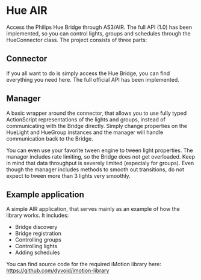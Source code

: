 Hue AIR
=======
Access the Philips Hue Bridge through AS3/AIR. The full API (1.0) has been implemented, so you can control lights, groups and schedules through the HueConnector class. The project consists of three parts:

Connector
---------
If you all want to do is simply access the Hue Bridge, you can find everything you need here. The full official API has been implemented.

Manager
-------
A basic wrapper around the connector, that allows you to use fully typed ActionScript representations of the lights and groups, instead of communicating with the Bridge directly. Simply change properties on the HueLight and HueGroup instances and the manager will handle communication back to the Bridge. 

You can even use your favorite tween engine to tween light properties. The manager includes rate limiting, so the Bridge does not get overloaded. Keep in mind that data throughput is severely limited (especialy for groups). Even though the manager includes methods to smooth out transitions, do not expect to tween more than 3 lights very smoothly.

Example application
-------------------
A simple AIR application, that serves mainly as an example of how the library works. It includes:
* Bridge discovery
* Bridge registration
* Controlling groups
* Controlling lights
* Adding schedules



You can find source code for the required iMotion library here: https://github.com/dyvoid/imotion-library
